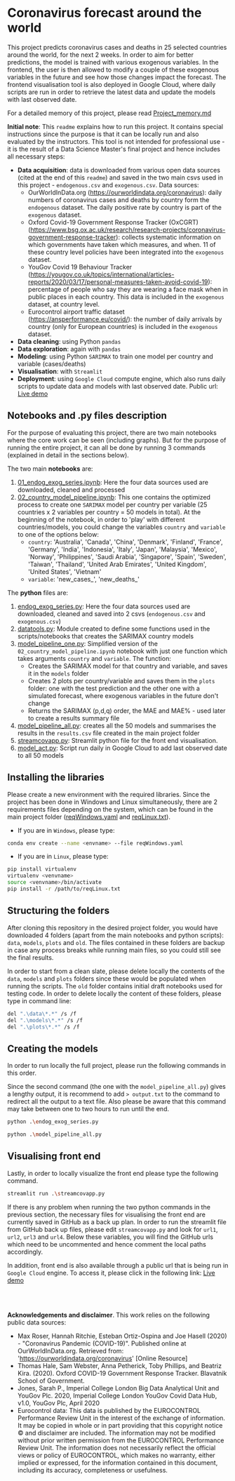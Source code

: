 # Coronavirus forecast around the world

This project predicts coronavirus cases and deaths in 25 selected countries around the world, for the next 2 weeks. In order to aim for better predictions, the model is trained with various exogenous variables. In the frontend, the user is then allowed to modify a couple of these exogenous variables in the future and see how those changes impact the forecast. The frontend visualisation tool is also deployed in Google Cloud, where daily scripts are run in order to retrieve the latest data and update the models with last observed date.

For a detailed memory of this project, please read [Project_memory.md](https://github.com/martaarozarena/KSchool-Master-Final-Project/blob/master/Project_memory.md)

**Initial note**: This `readme` explains how to run this project. It contains special instructions since the purpose is that it can be locally run and also evaluated by the instructors. This tool is not intended for professional use - it is the result of a Data Science Master's final project and hence includes all necessary steps:

* **Data acquisition**: data is downloaded from various open data sources (cited at the end of this `readme`) and saved in the two main csvs used in this project - `endogenous.csv` and `exogenous.csv`. Data sources:
  * OurWorldInData.org (https://ourworldindata.org/coronavirus): daily numbers of coronavirus cases and deaths by country form the `endogenous` dataset. The daily positive rate by country is part of the `exogenous` dataset.
  * Oxford Covid-19 Government Response Tracker (OxCGRT) (https://www.bsg.ox.ac.uk/research/research-projects/coronavirus-government-response-tracker): collects systematic information on which governments have taken which measures, and when. 11 of these country level policies have been integrated into the `exogenous` dataset.
  * YouGov Covid 19 Behaviour Tracker (https://yougov.co.uk/topics/international/articles-reports/2020/03/17/personal-measures-taken-avoid-covid-19): percentage of people who say they are wearing a face mask when in public places in each country. This data is included in the `exogenous` dataset, at country level.
  * Eurocontrol airport traffic dataset (https://ansperformance.eu/covid/): the number of daily arrivals by country (only for European countries) is included in the `exogenous` dataset.
* **Data cleaning**: using Python `pandas`
* **Data exploration**: again with `pandas`
* **Modeling**: using Python `SARIMAX` to train one model per country and variable (cases/deaths)
* **Visualisation**: with `Streamlit`
* **Deployment**: using `Google Cloud` compute engine, which also runs daily scripts to update data and models with last observed date. Public url: [Live demo](http://34.78.90.249:8501/)

## Notebooks and .py files description
For the purpose of evaluating this project, there are two main notebooks where the core work can be seen (including graphs). But for the purpose of running the entire project, it can all be done by running 3 commands (explained in detail in the sections below).

The two main **notebooks** are: 
1. [01_endog_exog_series.ipynb](https://github.com/martaarozarena/KSchool-Master-Final-Project/blob/master/01_endog_exog_series.ipynb): Here the four data sources used are downloaded, cleaned and processed
2. [02_country_model_pipeline.ipynb](https://github.com/martaarozarena/KSchool-Master-Final-Project/blob/master/02_country_model_pipeline.ipynb): This one contains the optimized process to create one `SARIMAX` model per country per variable (25 countries x 2 variables per country = 50 models in total). At the beginning of the notebook, in order to 'play' with different countries/models, you could change the variables `country` and `variable` to one of the options below:
    * `country`: 'Australia', 'Canada', 'China', 'Denmark', 'Finland', 'France', 'Germany', 'India', 'Indonesia', 'Italy', 'Japan', 'Malaysia', 'Mexico', 'Norway', 'Philippines', 'Saudi Arabia', 'Singapore', 'Spain', 'Sweden', 'Taiwan', 'Thailand', 'United Arab Emirates', 'United Kingdom', 'United States', 'Vietnam'
    * `variable`: 'new_cases_', 'new_deaths_'

The **python** files are:
1. [endog_exog_series.py](https://github.com/martaarozarena/KSchool-Master-Final-Project/blob/master/endog_exog_series.py): Here the four data sources used are downloaded, cleaned and saved into 2 csvs (`endogenous.csv` and `exogenous.csv`)
2. [datatools.py](https://github.com/martaarozarena/KSchool-Master-Final-Project/blob/master/datatools.py): Module created to define some functions used in the scripts/notebooks that creates the SARIMAX country models
3. [model_pipeline_one.py](https://github.com/martaarozarena/KSchool-Master-Final-Project/blob/master/Model_pipeline_one.py): Simplified version of the `02_country_model_pipeline.ipynb` notebook with just one function which takes arguments `country` and `variable`. The function:
    * Creates the SARIMAX model for that country and variable, and saves it in the `models` folder
    * Creates 2 plots per country/variable and saves them in the `plots` folder: one with the test prediction and the other one with a simulated forecast, where exogenous variables in the future don't change
    * Returns the SARIMAX (p,d,q) order, the MAE and MAE% - used later to create a results summary file
4. [model_pipeline_all.py](https://github.com/martaarozarena/KSchool-Master-Final-Project/blob/master/Model_pipeline_all.py): creates all the 50 models and summarises the results in the `results.csv` file created in the main project folder
5. [streamcovapp.py](https://github.com/martaarozarena/KSchool-Master-Final-Project/blob/master/streamcovapp.py): Streamlit python file for the front end visualisation.
6. [model_act.py](https://github.com/martaarozarena/KSchool-Master-Final-Project/blob/master/model_act.py): Script run daily in Google Cloud to add last observed date to all 50 models

## Installing the libraries
Please create a new environment with the required libraries. Since the project has been done in Windows and Linux simultaneously, there are 2 requirements files depending on the system, which can be found in the main project folder ([reqWindows.yaml](https://github.com/martaarozarena/KSchool-Master-Final-Project/blob/master/reqWindows.yaml) and [reqLinux.txt](https://github.com/martaarozarena/KSchool-Master-Final-Project/blob/master/reqLinux.txt)).
* If you are in `Windows`, please type:
```bash
conda env create --name <envname> --file reqWindows.yaml
```
* If you are in `Linux`, please type:
```bash
pip install virtualenv
virtualenv <venvname>
source <venvname>/bin/activate
pip install -r /path/to/reqLinux.txt
```

## Structuring the folders
After cloning this repository in the desired project folder, you would have downloaded 4 folders (apart from the main notebooks and python scripts): `data`, `models`, `plots` and `old`.
The files contained in these folders are backup in case any process breaks while running main files, so you could still see the final results.

In order to start from a clean slate, please delete locally the contents of the `data`, `models` and `plots` folders since these would be populated when running the scripts. The `old` folder contains initial draft notebooks used for testing code. In order to delete locally the content of these folders, please type in command line:
```bash
del ".\data\*.*" /s /f
del ".\models\*.*" /s /f
del ".\plots\*.*" /s /f
```

## Creating the models
In order to run locally the full project, please run the following commands in this order. 

Since the second command (the one with the `model_pipeline_all.py`) gives a lengthy output, it is recommend to add ```> output.txt``` to the command to redirect all the output to a text file. Also please be aware that this command may take between one to two hours to run until the end.
```bash
python .\endog_exog_series.py
```
```bash
python .\model_pipeline_all.py
```

## Visualising front end
Lastly, in order to locally visualize the front end please type the following command.
```bash
streamlit run .\streamcovapp.py
```
If there is any problem when running the two python commands in the previous section, the necessary files for visualising the front end are currently saved in GitHub as a back up plan. In order to run the streamlit file from GitHub back up files, please edit `streamcovapp.py` and look for `url1`, `url2`, `url3` and `url4`. Below these variables, you will find the GitHub urls which need to be uncommented and hence comment the local paths accordingly.  

In addition, front end is also available through a public url that is being run in `Google Cloud` engine. To access it, please click in the following link: [Live demo](http://34.78.90.249:8501/)


<br/><br/>

**Acknowledgements and disclaimer**. This work relies on the following public data sources:
* Max Roser, Hannah Ritchie, Esteban Ortiz-Ospina and Joe Hasell (2020) - "Coronavirus Pandemic (COVID-19)". Published online at OurWorldInData.org. Retrieved from: 'https://ourworldindata.org/coronavirus' [Online Resource]
* Thomas Hale, Sam Webster, Anna Petherick, Toby Phillips, and Beatriz Kira. (2020). Oxford COVID-19 Government Response Tracker. Blavatnik School of Government.
* Jones, Sarah P., Imperial College London Big Data Analytical Unit and YouGov Plc. 2020, Imperial College London YouGov Covid Data Hub, v1.0, YouGov Plc, April 2020
* Eurocontrol data: This data is published by the EUROCONTROL Performance Review Unit in the interest of the exchange of information. It may be copied in whole or in part providing that this copyright notice © and disclaimer are included. The information may not be modified without prior written permission from the EUROCONTROL Performance Review Unit. The information does not necessarily reflect the official views or policy of EUROCONTROL, which makes no warranty, either implied or expressed, for the information contained in this document, including its accuracy, completeness or usefulness.



